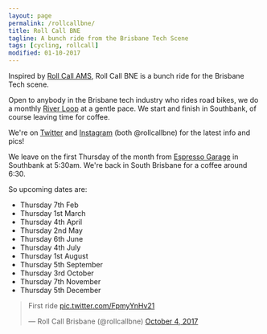 ```yaml
---
layout: page
permalink: /rollcallbne/
title: Roll Call BNE
tagline: A bunch ride from the Brisbane Tech Scene
tags: [cycling, rollcall]
modified: 01-10-2017
---
```


Inspired by [Roll Call AMS](https://twitter.com/rollcallams), Roll Call BNE is a bunch ride for the Brisbane Tech scene.

Open to anybody in the Brisbane tech industry who rides road bikes, we do a monthly [River Loop](https://www.strava.com/routes/10781339) at a gentle pace. We start and finish in Southbank, of course leaving time for coffee.

We're on [Twitter](https://twitter.com/rollcallbne) and [Instagram](https://instagram.com/rollcallbne) (both @rollcallbne) for the latest info and pics!

We leave on the first Thursday of the month from [Espresso Garage](https://goo.gl/maps/UqUvD2c1gU72) in Southbank at 5:30am. We're back in South Brisbane for a coffee around 6:30.

So upcoming dates are:

*   Thursday 7th Feb
*   Thursday 1st March
*   Thursday 4th April
*   Thursday 2nd May
*   Thursday 6th June
*   Thursday 4th July
*   Thursday 1st August
*   Thursday 5th September
*   Thursday 3rd October
*   Thursday 7th November
*   Thursday 5th December

<blockquote class="twitter-tweet" data-lang="en"><p lang="en" dir="ltr">First ride <a href="https://t.co/FpmyYnHv21">pic.twitter.com/FpmyYnHv21</a></p>&mdash; Roll Call Brisbane (@rollcallbne) <a href="https://twitter.com/rollcallbne/status/915695830790660096?ref_src=twsrc%5Etfw">October 4, 2017</a></blockquote>
<script async src="//platform.twitter.com/widgets.js" charset="utf-8"></script>



